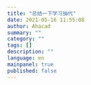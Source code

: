 ```yaml
---
title: "总结一下学习抽代"
date: 2021-05-16 11:55:08
author: Ahacad
summary: ""
category: ""
tags: []
description: ""
language: en
mainpanel: true
published: false
---
```


